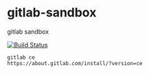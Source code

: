 # gitlab-sandbox
gitlab sandbox


  [![Build Status](https://travis-ci.com/githubfoam/gitlab-sandbox.svg?branch=master)](https://travis-ci.com/githubfoam/gitlab-sandbox)  


~~~~
gitlab ce
https://about.gitlab.com/install/?version=ce
~~~~